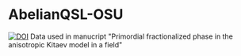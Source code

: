 # AbelianQSL-OSU



[![DOI](https://zenodo.org/badge/520296056.svg)](https://zenodo.org/badge/latestdoi/520296056)
Data used in manucript "Primordial fractionalized phase in the anisotropic Kitaev model in a field"

